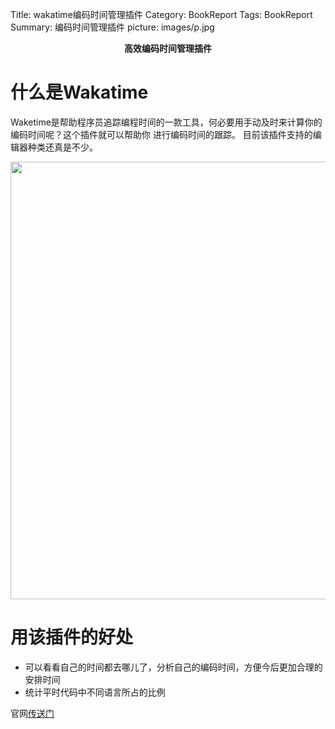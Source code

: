 Title: wakatime编码时间管理插件
Category: BookReport
Tags: BookReport
Summary: 编码时间管理插件
picture: images/p.jpg

<center style="font-weight:bold">高效编码时间管理插件</center>


什么是Wakatime
======================
Waketime是帮助程序员追踪编程时间的一款工具，何必要用手动及时来计算你的编码时间呢？这个插件就可以帮助你
进行编码时间的跟踪。
目前该插件支持的编辑器种类还真是不少。
<div>
<img src="/images/wakatime-1.png" style="width:700px;height:700px">
</div>

用该插件的好处
==============
* 可以看看自己的时间都去哪儿了，分析自己的编码时间，方便今后更加合理的安排时间
* 统计平时代码中不同语言所占的比例


官网[传送门](https://wakatime.com)
